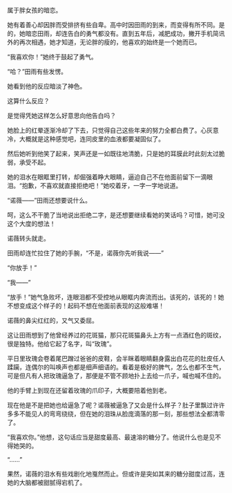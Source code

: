 属于胖女孩的暗恋。

她有着善心却因胖而受排挤有些自卑。高中时因田雨的到来，而变得有所不同。是的，她暗恋田雨，却连告白的勇气都没有。直到五年后，减肥成功，撇开手机简讯外的再次相遇，她才知道，无论胖的瘦的，他喜欢的始终是一个她而已。

“我喜欢你！”她终于鼓起了勇气。

“哈？”田雨有些发愣。

她看到他的反应暗淡了神色。

这算什么反应？

是觉得凭她这样怎么好意思向他告白吗？

她脸上的红晕逐渐冷却了下去，只觉得自己这些年来的努力全都白费了。心灰意冷，大概就是这种感觉吧，连同皮里的血液都要凝固似了。

然后她听到他笑了起来，笑声还是一如既往地清脆，只是她的耳膜此时此刻太过脆弱，承受不起。

她的泪水在眼眶里打转，却倔强着睁大眼睛，逼迫自己不在他面前留下一滴眼泪。“抱歉，不喜欢就直接拒绝吧！”她咬着牙，一字一字地说道。

“诺薇——”田雨还想要说什么。

呵，这么不干脆了当地说出拒绝二字，是还想要继续看她的笑话吗？可惜，她可没这个大度的想法！

诺薇转头就走。

田雨却连忙拉住了她的手腕，“不是，诺薇你先听我说——”

“你放手！”

“我——”

“放手！”她气急败坏，连眼泪都不受控地从眼眶内奔流而出。该死的，该死的！她不想变成这个样子的！起码不想在他面前表现的这般难堪！

诺薇的鼻尖红红的，又气又委屈。

这让田雨想到了他曾经养过的花斑猫，那只花斑猫鼻头上方有一点酒红色的斑纹，很是独特。他给它起了名字，叫“玫瑰”。

平日里玫瑰会卷着尾巴蹭过爸爸的皮鞋，会半眯着眼睛翻身露出白花花的肚皮任人蹂躏，连偶尔的叫唤声也都是细声细语的。看着是极好的脾气，怎么也都不生气，可是但凡有人把玫瑰逼急了，那便是不管不顾地扑上去给一爪子，喊也喊不住的。

他的手臂上到现在还留着玫瑰的爪印子，大概要陪着他到老。

现在他是不是把她也给逼急了呢？诺薇被逼急了又会是什么样子？肚子里飘过许许多多不能见人的弯弯绕绕，但在她的泪珠从脸庞滴落的那一刻，那些想法全都清零了。

“我喜欢你。”他想，这句话应当是甜度最高、最速溶的糖分了。他说什么也是见不得她哭的。

“……”

果然，诺薇的泪水有些戏剧化地戛然而止。但或许是突如其来的糖分甜度过高，连她的大脑都被甜腻得宕机了。





